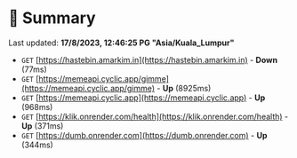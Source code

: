 # 📖 Summary
Last updated: **17/8/2023, 12:46:25 PG "Asia/Kuala_Lumpur"**

- `GET` [https://hastebin.amarkim.in](https://hastebin.amarkim.in) - **Down** (77ms)
- `GET` [https://memeapi.cyclic.app/gimme](https://memeapi.cyclic.app/gimme) - **Up** (8925ms)
- `GET` [https://memeapi.cyclic.app](https://memeapi.cyclic.app) - **Up** (968ms)
- `GET` [https://klik.onrender.com/health](https://klik.onrender.com/health) - **Up** (371ms)
- `GET` [https://dumb.onrender.com](https://dumb.onrender.com) - **Up** (344ms)
